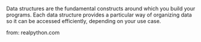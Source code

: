 Data structures are the fundamental constructs around which you build your programs. Each data structure provides a particular way of organizing data so it can be accessed efficiently, depending on your use case.

from: realpython.com